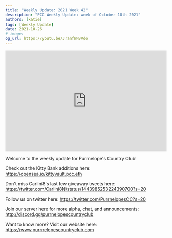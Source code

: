 ```yaml
---
title: "Weekly Update: 2021 Week 42"
description: "PCC Weekly Update: week of October 18th 2021"
authors: [katie]
tags: [Weekly Update]
date: 2021-10-26
# image:
og_url: https://youtu.be/JranfWNvVdo
---
```


<iframe width="100%" height="315" src="https://www.youtube.com/embed/JranfWNvVdo" title="YouTube video player" frameborder="0" allow="accelerometer; autoplay; clipboard-write; encrypted-media; gyroscope; picture-in-picture" allowfullscreen></iframe>

<!--truncate-->

Welcome to the weekly update for Purrnelope's Country Club!  

Check out the Kitty Bank additions here: 
https://opensea.io/kittyvault.pcc.eth

Don't miss Carlini8's last few giveaway tweets here:
https://twitter.com/Carlini8N/status/1443985253224390700?s=20

Follow us on twitter here: 
https://twitter.com/PurrnelopesCC?s=20

Join our server here for more alpha, chat, and announcements: 
 http://discord.gg/purrnelopescountryclub

Want to know more? 
Visit our website here: https://www.purrnelopescountryclub.com